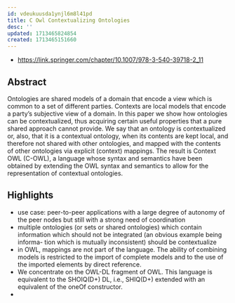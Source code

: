 ```yaml
---
id: vdeukuusda1ynjl6m8l41pd
title: C Owl Contextualizing Ontologies
desc: ''
updated: 1713465824854
created: 1713465151660
---
```


- https://link.springer.com/chapter/10.1007/978-3-540-39718-2_11

## Abstract

Ontologies are shared models of a domain that encode a view which is common to a set of different parties. Contexts are local models that encode a party’s subjective view of a domain. In this paper we show how ontologies can be contextualized, thus acquiring certain useful properties that a pure shared approach cannot provide. We say that an ontology is contextualized or, also, that it is a contextual ontology, when its contents are kept local, and therefore not shared with other ontologies, and mapped with the contents of other ontologies via explicit (context) mappings. The result is Context OWL (C-OWL), a language whose syntax and semantics have been obtained by extending the OWL syntax and semantics to allow for the representation of contextual ontologies.


## Highlights

- use case:  peer-to-peer applications with a large degree of autonomy of the peer nodes but still with a strong need of coordination
- multiple ontologies (or sets or shared ontologies) which contain information which should not be integrated (an obvious example being informa- tion which is mutually inconsistent) should be contextualize
- in OWL, mappings are not part of the language. The ability of combining models is restricted to the import of complete models and to the use of the imported elements by direct reference.
- We concentrate on the OWL-DL fragment of OWL. This language is equivalent to the SHOIQ(D+) DL, i.e., SHIQ(D+) extended with an equivalent of the oneOf constructor.
- 